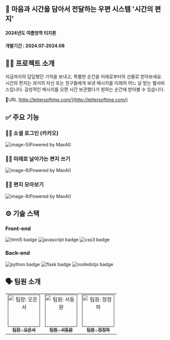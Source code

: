 ## 📮 마음과 시간을 담아서 전달하는 우편 시스템 '시간의 편지'
#### 2024년도 여름방학 티지톤 
#### 개발기간 : 2024.07-2024.08

## 👋🏻 프로젝트 소개
지금까지의 답답했던 기억을 보내고, 특별한 순간을 미래로부터의 선물로 받아보세요. 
시간의 편지는 과거의 자신 또는 친구들에게 보낸 메시지를 미래의 어느 날 받는 웹서비스입니다. 
감성적인 메시지를 오랜 시간 보관했다가 원하는 순간에 받아볼 수 있습니다.

🔗URL [http://lettersoftime.com/](http://lettersoftime.com/)

## ✅ 주요 기능

### ☝🏻 소셜 로그인 (카카오)
![image-5(Powered by MaxAI)](https://github.com/user-attachments/assets/857e8e72-0d6c-4792-b218-cf562ab32db3)  

### ✌🏻 미래로 날아가는 편지 쓰기  
![image-6(Powered by MaxAI)](https://github.com/user-attachments/assets/266f41fc-9e77-4171-99ef-a0610cb41310)  

### 🤟🏻 편지 모아보기  
![image-8(Powered by MaxAI)](https://github.com/user-attachments/assets/3b40a190-0193-4bc2-a04b-7f8ddf2f10f0)

## ⚙️ 기술 스택
### Front-end
<img src="https://img.shields.io/badge/html5-E34F26?style=for-the-badge&logo=html5&logoColor=white" alt="html5 badge">  <img src="https://img.shields.io/badge/javascript-F7DF1E?style=for-the-badge&logo=javascript&logoColor=white" alt="javascript badge">  <img src="https://img.shields.io/badge/css3-1572B6?style=for-the-badge&logo=css3&logoColor=white" alt="css3 badge">

### Back-end
<img src="https://img.shields.io/badge/python-3776AB?style=for-the-badge&logo=python&logoColor=white" alt="python badge">  <img src="https://img.shields.io/badge/flask-000000?style=for-the-badge&logo=flask&logoColor=white" alt="flask badge">  <img src="https://img.shields.io/badge/nodedotjs-5FA04E?style=for-the-badge&logo=nodedotjs&logoColor=white" alt="nodedotjs badge">

## 🗣 팀원 소개

<table>
  <tbody>
    <tr>
      <td align="center"><a href=""><img src="https://github.com/user-attachments/assets/d5a8a20b-ac7c-4b88-9d0d-ea374b2fd39b" width="100px;" alt="팀장: 오은서"/><br /><sub><b>팀장 : 오은서</b></sub></a><br /></td>
      <td align="center"><a href=""><img src="" width="100px;" alt="팀원: 서동완"/><br /><sub><b>팀원 : 서동완</b></sub></a><br /></td>
      <td align="center"><a href=""><img src="" width="100px;" alt="팀원: 정정하"/><br /><sub><b>팀원 : 정정하</b></sub></a><br /></td>
    </tr>
  </tbody>
</table>

